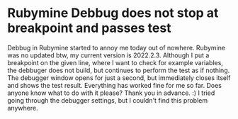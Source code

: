 
# Rubymine Debbug does not stop at breakpoint and passes test

Debbug in Rubymine started to annoy me today out of nowhere. Rubymine was no updated btw, my current version is 2022.2.3. Although I put a breakpoint on the given line, where I want to check for example variables, the debbuger does not build, but continues to perform the test as if nothing. The debugger window opens for just a second, but immediately closes itself and shows the test result. Everything has worked fine for me so far. Does anyone know what to do with it please? Thank you in advance. :)
I tried going through the debugger settings, but I couldn't find this problem anywhere.

        